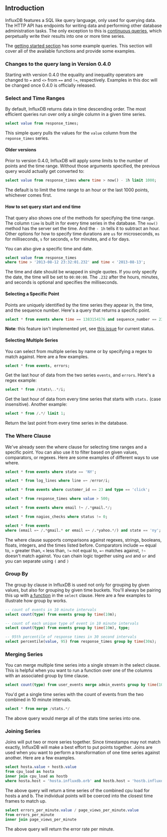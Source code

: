 ## Introduction

InfluxDB features a SQL like query language, only used for querying data. The HTTP API has endpoints for writing data and performing other database administration tasks. The only exception to this is [continuous queries](/docs/query_language/continuous_queries.html), which perpetually write their results into one or more time series.

The [getting started section](/docs) has some example queries. This section will cover all of the available functions and provide some examples.

### Changes to the query lang in Version 0.4.0

Starting with version 0.4.0 the equality and inequality operators are
changed to `=` and `<>` from `==` and `!=`, respectively. Examples in this doc
will be changed once 0.4.0 is officially released.

### Select and Time Ranges

By default, InfluxDB returns data in time descending order. The most efficient queries run over only a single column in a given time series.

```sql
select value from response_times;
```

This simple query pulls the values for the `value` column from the `reponse_times` series.

#### Older versions

Prior to version 0.4.0, InfluxDB will apply some limits to the number of points and the time range. Without those arguments specified, the previous query would actually get converted to:

```sql
select value from response_times where time > now() - 1h limit 1000;
```

The default is to limit the time range to an hour or the last 1000 points, whichever comes first.

#### How to set query start and end time

That query also shows one of the methods for specifying the time range. The column `time` is built in for every time series in the database. The `now()` method has the server set the time. And the `- 1h` tells it to subtract an hour. Other options for how to specify time durations are `us` for microseconds, `ms` for milliseconds, `s` for seconds, `m` for minutes, and `d` for days.

You can also give a specific time and date.

```sql
select value from response_times
where time > '2013-08-12 23:32:01.232' and time < '2013-08-13';
```

The time and date should be wrapped in single quotes. If you only specify the date, the time will be set to `00:00:00`. The `.232` after the hours, minutes, and seconds is optional and specifies the milliseconds.

#### Selecting a Specific Point

Points are uniquely identified by the time series they appear in, the time, and the sequence number. Here's a query that returns a specific point.

```sql
select * from events where time == 1383154176 and sequence_number == 2321;
```

**Note**: this feature isn't implemented yet, see [this issue](https://github.com/influxdb/influxdb/issues/108) for current status.

#### Selecting Multiple Series

You can select from multiple series by name or by specifying a regex to match against. Here are a few examples.

```sql
select * from events, errors;
```

Get the last hour of data from the two series `events`, and `errors`. Here's a regex example:

```sql
select * from /stats\..*/i;
```

Get the last hour of data from every time series that starts with `stats.` (case insensitive). Another example:

```sql
select * from /.*/ limit 1;
```

Return the last point from every time series in the database.

### The Where Clause

We've already seen the where clause for selecting time ranges and a specific point. You can also use it to filter based on given values, comparators, or regexes. Here are some examples of different ways to use where.

```sql
select * from events where state == 'NY';

select * from log_lines where line =~ /error/i;

select * from events where customer_id == 23 and type == 'click';

select * from response_times where value > 500;

select * from events where email !~ /.*gmail.*/;

select * from nagios_checks where status != 0;

select * from events 
where (email =~ /.*gmail.* or email =~ /.*yahoo.*/) and state == 'ny';
```

The where clause supports comparisons against regexes, strings, booleans, floats, integers, and the times listed before. Comparators include `==` equal to, `>` greater than, `<` less than, `!=` not equal to, `=~` matches against, `!~` doesn't match against. You can chain logic together using `and` and `or` and you can separate using `(` and `)`

### Group By

The group by clause in InfluxDB is used not only for grouping by given values, but also for grouping by given time buckets. You'll always be pairing this up with [a function](/docs/query_language/functions.html) in the `select` clause. Here are a few examples to illustrate how group by works.

```sql
-- count of events in 10 minute intervals
select count(type) from events group by time(10m);

-- count of each unique type of event in 10 minute intervals
select count(type) from events group by time(10m), type;

-- 95th percentile of response times in 30 second intervals
select percentile(value, 95) from response_times group by time(30s);
```

### Merging Series

You can merge multiple time series into a single stream in the select clause. This is helpful when you want to run a function over one of the columns with an associated group by time clause.

```sql
select count(type) from user_events merge admin_events group by time(10m)
```

You'd get a single time series with the count of events from the two combined in 10 minute intervals.

```sql
select * from merge /stats.*/
```

The above query would merge all of the stats time series into one.

### Joining Series

Joins will put two or more series together. Since timestamps may not match exactly, InfluxDB will make a best effort to put points together. Joins are used when you want to perform a transformation of one time series against another. Here are a few examples.

```sql
select hosta.value + hostb.value 
from cpu_load as hosta 
inner join cpu_load as hostb 
where hosta.host = 'hosta.influxdb.orb' and hostb.host = 'hostb.influxdb.org';
```

The above query will return a time series of the combined cpu load for hosts a and b. The individual points will be coerced into the closest time frames to match up.

```sql
select errors_per_minute.value / page_views_per_minute.value 
from errors_per_minute 
inner join page_views_per_minute 
```

The above query will return the error rate per minute.
